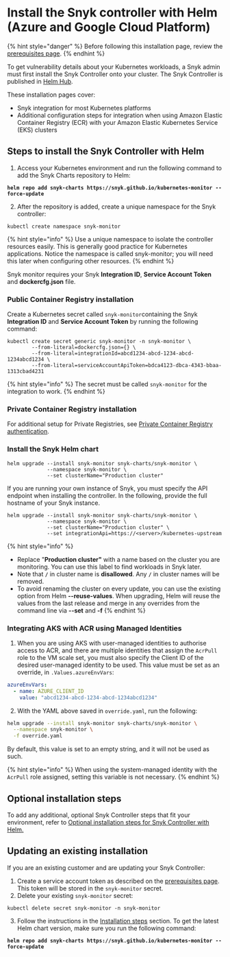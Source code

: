 # Install the Snyk controller with Helm (Azure and Google Cloud Platform)

{% hint style="danger" %}
Before following this installation page, review the [prerequisites page](prerequisites-for-snyk-controller.md).
{% endhint %}

To get vulnerability details about your Kubernetes workloads, a Snyk admin must first install the Snyk Controller onto your cluster. The Snyk Controller is published in [Helm Hub](https://hub.helm.sh/charts/snyk/snyk-monitor).

These installation pages cover:

* Snyk integration for most Kubernetes platforms
* Additional configuration steps for integration when using Amazon Elastic Container Registry (ECR) with your Amazon Elastic Kubernetes Service (EKS) clusters

## Steps to install the Snyk Controller with Helm

1. Access your Kubernetes environment and run the following command to add the Snyk Charts repository to Helm:

<pre><code><strong>helm repo add snyk-charts https://snyk.github.io/kubernetes-monitor --force-update
</strong></code></pre>

2. After the repository is added, create a unique namespace for the Snyk controller:

```
kubectl create namespace snyk-monitor
```

{% hint style="info" %}
Use a unique namespace to isolate the controller resources easily. This is generally good practice for Kubernetes applications. Notice the namespace is called snyk-monitor; you will need this later when configuring other resources.
{% endhint %}

Snyk monitor requires your Snyk **Integration ID**, **Service Account Token** and **dockercfg.json** file.

### Public Container Registry installation

Create a Kubernetes secret called `snyk-monitor`containing the Snyk **Integration ID** and **Service Account Token** by running the following command:

```
kubectl create secret generic snyk-monitor -n snyk-monitor \
        --from-literal=dockercfg.json={} \
        --from-literal=integrationId=abcd1234-abcd-1234-abcd-1234abcd1234 \
        --from-literal=serviceAccountApiToken=bdca4123-dbca-4343-bbaa-1313cbad4231
```

{% hint style="info" %}
The secret must be called `snyk-monitor` for the integration to work.
{% endhint %}

### Private Container Registry installation

For additional setup for Private Registries, see [Private Container Registry authentication](../../../../scan-containers/kubernetes-integration/snyk-controller-installation/private-container-registry-authentication.md).

### Install the Snyk Helm chart

```
helm upgrade --install snyk-monitor snyk-charts/snyk-monitor \
             --namespace snyk-monitor \
             --set clusterName="Production cluster"
```

If you are running your own instance of Snyk, you must specify the API endpoint when installing the controller. In the following, provide the full hostname of your Snyk instance.

```
helm upgrade --install snyk-monitor snyk-charts/snyk-monitor \
             --namespace snyk-monitor \
             --set clusterName="Production cluster" \
             --set integrationApi=https://<server>/kubernetes-upstream
```

{% hint style="info" %}
* Replace "**Production cluster"** with a name based on the cluster you are monitoring. You can use this label to find workloads in Snyk later.
* Note that **`/`** in cluster name is **disallowed**. Any **`/`** in cluster names will be removed.
* To avoid renaming the cluster on every update, you can use the existing option from Helm **--reuse-values**. When upgrading, Helm will reuse the values from the last release and merge in any overrides from the command line via **--set** and **-f**
{% endhint %}

### Integrating AKS with ACR using Managed Identities

1. When you are using AKS with user-managed identities to authorise access to ACR, and there are multiple identities that assign the `AcrPull` role to the VM scale set, you must also specify the Client ID of the desired user-managed identity to be used. This value must be set as an override, in `.Values.azureEnvVars`:

```yaml
azureEnvVars:
  - name: AZURE_CLIENT_ID
    value: "abcd1234-abcd-1234-abcd-1234abcd1234"
```

2. With the YAML above saved in `override.yaml`, run the following:

```bash
helm upgrade --install snyk-monitor snyk-charts/snyk-monitor \
  --namespace snyk-monitor \
  -f override.yaml
```

By default, this value is set to an empty string, and it will not be used as such.

{% hint style="info" %}
When using the system-managed identity with the `AcrPull` role assigned, setting this variable is not necessary.&#x20;
{% endhint %}

## Optional installation steps

To add any additional, optional Snyk Controller steps that fit your environment, refer to [Optional installation steps for Snyk Controller with Helm](optional-installation-steps-for-snyk-controller-with-helm.md)[.](optional-installation-steps-for-snyk-controller-with-helm.md)

## Updating an existing installation

If you are an existing customer and are updating your Snyk Controller:

1. Create a service account token as described on the [prerequisites page](prerequisites-for-snyk-controller.md). This token will be stored in the `snyk-monitor` secret.
2. Delete your existing `snyk-monitor` secret:

```shell
kubectl delete secret snyk-monitor -n snyk-monitor
```

3. Follow the instructions in the [Installation steps](install-the-snyk-controller-with-helm.md#installation-steps) section. To get the latest Helm chart version, make sure you run the following command:

<pre><code><strong>helm repo add snyk-charts https://snyk.github.io/kubernetes-monitor --force-update
</strong></code></pre>
